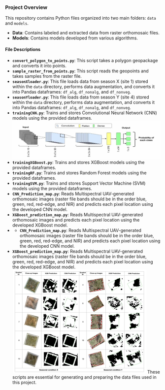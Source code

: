 ### Project Overview

This repository contains Python files organized into two main folders: `data` and `models`.

- **Data**: Contains labeled and extracted data from raster orthomosaic files.
- **Models**: Contains models developed from various algorithms.

#### File Descriptions

- **`convert_polygon_to_points.py`**: This script takes a polygon geopackage and converts it into points.
- **`sample_raster_from_points.py`**: This script reads the geopoints and takes samples from the raster file.
- **`seasonXloader.py`**: This file loads data from season X (site 1) stored within the `data` directory, performs data augmentation, and converts it into Pandas dataframes: `df_alg`, `df_nonalg`, and `df_nonveg`.
- **`seasonYloader.py`**: This file loads data from season Y (site 4) stored within the `data` directory, performs data augmentation, and converts it into Pandas dataframes: `df_alg`, `df_nonalg`, and `df_nonveg`.
- **`trainingCNN.py`**: Trains and stores Convolutional Neural Network (CNN) models using the provided dataframes.
 ![CNN model](https://github.com/ckpirunthan/ALG/blob/main/CNN%20model.jpg)
- **`trainingXGBoost.py`**: Trains and stores XGBoost models using the provided dataframes.
- **`trainingRF.py`**: Trains and stores Random Forest models using the provided dataframes.
- **`trainingSVM.py`**: Trains and stores Support Vector Machine (SVM) models using the provided dataframes.
- **`CNN_Prediction_map.py`**: Reads Multispectral UAV-generated orthomosaic images (raster file bands should be in the order blue, green, red, red-edge, and NIR) and predicts each pixel location using the developed CNN model.
- **`XGBoost_prediction_map.py`**: Reads Multispectral UAV-generated orthomosaic images and predicts each pixel location using the developed XGBoost model.
- - **`CNN_Prediction_map.py`**: Reads Multispectral UAV-generated orthomosaic images (raster file bands should be in the order blue, green, red, red-edge, and NIR) and predicts each pixel location using the developed CNN model.
- **`XGBoost_prediction_map.py`**: Reads Multispectral UAV-generated orthomosaic images (raster file bands should be in the order blue, green, red, red-edge, and NIR) and predicts each pixel location using the developed XGBoost model.
  ![Predicition using CNN](https://github.com/ckpirunthan/ALG/blob/main/Prediciton%20using%20CNN.png)
These scripts are essential for generating and preparing the data files used in this project.
